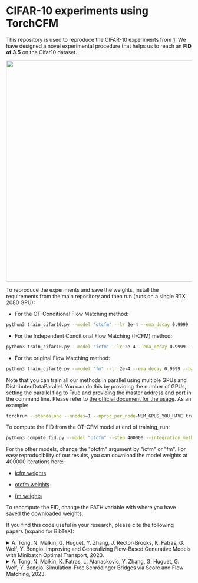 # CIFAR-10 experiments using TorchCFM

This repository is used to reproduce the CIFAR-10 experiments from [1](https://arxiv.org/abs/2302.00482). We have designed a novel experimental procedure that helps us to reach an **FID of 3.5** on the Cifar10 dataset.

<p align="center">
<img src="../../../assets/169_generated_samples_otcfm.png" width="600"/>
</p>

To reproduce the experiments and save the weights, install the requirements from the main repository and then run (runs on a single RTX 2080 GPU):

- For the OT-Conditional Flow Matching method:

```bash
python3 train_cifar10.py --model "otcfm" --lr 2e-4 --ema_decay 0.9999 --batch_size 128 --total_steps 400001 --save_step 20000
```

- For the Independent Conditional Flow Matching (I-CFM) method:

```bash
python3 train_cifar10.py --model "icfm" --lr 2e-4 --ema_decay 0.9999 --batch_size 128 --total_steps 400001 --save_step 20000
```

- For the original Flow Matching method:

```bash
python3 train_cifar10.py --model "fm" --lr 2e-4 --ema_decay 0.9999 --batch_size 128 --total_steps 400001 --save_step 20000
```

Note that you can train all our methods in parallel using multiple GPUs and DistributedDataParallel. You can do this by providing the number of GPUs, setting the parallel flag to True and providing the master address and port in the command line. Please refer to [the official document for the usage](https://pytorch.org/docs/stable/elastic/run.html#usage). As an example:

```bash
torchrun --standalone --nnodes=1 --nproc_per_node=NUM_GPUS_YOU_HAVE train_cifar10_ddp.py --model "otcfm" --lr 2e-4 --ema_decay 0.9999 --batch_size 128 --total_steps 400001 --save_step 20000 --parallel True --master_addr "MASTER_ADDR" --master_port "MASTER_PORT"
```

To compute the FID from the OT-CFM model at end of training, run:

```bash
python3 compute_fid.py --model "otcfm" --step 400000 --integration_method dopri5
```

For the other models, change the "otcfm" argument by "icfm" or "fm". For easy reproducibility of our results, you can download the model weights at 400000 iterations here:

- [icfm weights](https://github.com/atong01/conditional-flow-matching/releases/download/1.0.4/cfm_cifar10_weights_step_400000.pt)

- [otcfm weights](https://github.com/atong01/conditional-flow-matching/releases/download/1.0.4/otcfm_cifar10_weights_step_400000.pt)

- [fm weights](https://github.com/atong01/conditional-flow-matching/releases/download/1.0.4/fm_cifar10_weights_step_400000.pt)

To recompute the FID, change the PATH variable with where you have saved the downloaded weights.

If you find this code useful in your research, please cite the following papers (expand for BibTeX):

<details>
<summary>
A. Tong, N. Malkin, G. Huguet, Y. Zhang, J. Rector-Brooks, K. Fatras, G. Wolf, Y. Bengio. Improving and Generalizing Flow-Based Generative Models with Minibatch Optimal Transport, 2023.
</summary>

```bibtex
@article{tong2023improving,
  title={Improving and Generalizing Flow-Based Generative Models with Minibatch Optimal Transport},
  author={Tong, Alexander and Malkin, Nikolay and Huguet, Guillaume and Zhang, Yanlei and {Rector-Brooks}, Jarrid and Fatras, Kilian and Wolf, Guy and Bengio, Yoshua},
  year={2023},
  journal={arXiv preprint 2302.00482}
}
```

</details>

<details>
<summary>
A. Tong, N. Malkin, K. Fatras, L. Atanackovic, Y. Zhang, G. Huguet, G. Wolf, Y. Bengio. Simulation-Free Schrödinger Bridges via Score and Flow Matching, 2023.
</summary>

```bibtex
@article{tong2023simulation,
   title={Simulation-Free Schr{\"o}dinger Bridges via Score and Flow Matching},
   author={Tong, Alexander and Malkin, Nikolay and Fatras, Kilian and Atanackovic, Lazar and Zhang, Yanlei and Huguet, Guillaume and Wolf, Guy and Bengio, Yoshua},
   year={2023},
   journal={arXiv preprint 2307.03672}
}
```
